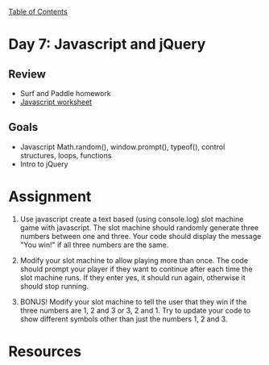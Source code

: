 [Table of Contents](/README.md)

# Day 7: Javascript and jQuery

## Review
- Surf and Paddle homework
- [Javascript worksheet](/day-7/in-class/README.md)

## Goals
- Javascript Math.random(), window.prompt(), typeof(), control structures, loops, functions
- Intro to jQuery

# Assignment
1. Use javascript create a text based (using console.log) slot machine game with javascript. The slot machine should randomly generate three numbers between one and three. Your code should display the message "You win!" if all three numbers are the same.

2. Modify your slot machine to allow playing more than once. The code should prompt your player if they want to continue after each time the slot machine runs. If they enter yes, it should run again, otherwise it should stop running.

3. BONUS! Modify your slot machine to tell the user that they win if the three numbers are 1, 2 and 3 or 3, 2 and 1. Try to update your code to show different symbols other than just the numbers 1, 2 and 3.

# Resources
